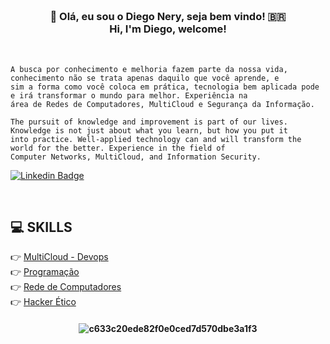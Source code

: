 
<h3 align="center">  <br>

👋 Olá, eu sou o Diego Nery, seja bem vindo! 🇧🇷 <br>
    Hi, I'm Diego, welcome!
<br>

</h3>

<br>

```
A busca por conhecimento e melhoria fazem parte da nossa vida, conhecimento não se trata apenas daquilo que você aprende, e 
sim a forma como você coloca em prática, tecnologia bem aplicada pode e irá transformar o mundo para melhor. Experiência na 
área de Redes de Computadores, MultiCloud e Segurança da Informação.

The pursuit of knowledge and improvement is part of our lives. Knowledge is not just about what you learn, but how you put it
into practice. Well-applied technology can and will transform the world for the better. Experience in the field of
Computer Networks, MultiCloud, and Information Security.
```
</h3>

[![Linkedin Badge](https://img.shields.io/badge/-Linkedin-blue?style=for-the-badge&logo=Linkedin&logoColor=white&link=https://github.com/diegonery465)](https://www.linkedin.com/in/diego-nery-2a06151a7/)

<br>

## 💻 SKILLS <br>


 👉 <a href="" target="_blank">MultiCloud - Devops</a></BR>
 👉 <a href="https://github.com/diegonery465/Projetos-HTML-CSS-JS" target="_blank">Programação</a></BR>
 👉 <a href="https://github.com/diegonery465/Redes-de-Computadores" target="_blank">Rede de Computadores</a></BR>
 👉 <a href="" target="_blank">Hacker Ético</a></BR>
 
 





<h4 align="center">
 
![c633c20ede82f0e0ced7d570dbe3a1f3](https://user-images.githubusercontent.com/70382532/138322189-2db8df52-9dcb-40a0-88a8-c365466bd33d.gif)

</h4>










